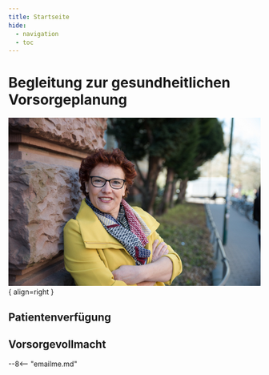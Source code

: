 ```yaml
---
title: Startseite
hide:
  - navigation
  - toc
---
```


# Begleitung zur gesundheitlichen Vorsorgeplanung

![Ruth Wissel](bilder/Ruth640.jpg){ align=right }

## Patientenverfügung

## Vorsorgevollmacht

--8<-- "emailme.md"
